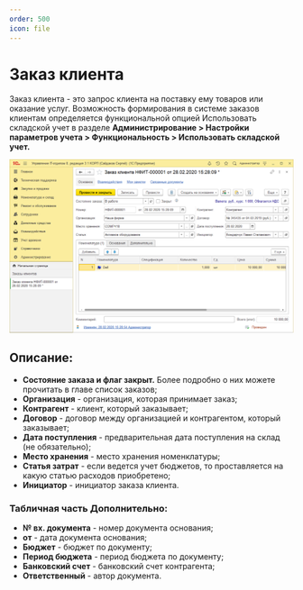 ```yaml
---
order: 500
icon: file
---
```


# Заказ клиента

Заказ клиента - это запрос клиента на поставку ему товаров или оказание услуг. Возможность формирования в системе заказов клиентам определяется функциональной опцией Использовать складской учет в разделе **Администрирование > Настройки параметров учета > Функциональность > Использовать складской учет.**

![01_ЗаказКлиентов](static/01_ЗаказКлиентов.png)

## Описание:

* **Состояние заказа и флаг закрыт.** Более подробно о них можете прочитать в главе список заказов;  
* **Организация** - организация, которая принимает заказ;  
* **Контрагент** - клиент, который заказывает;   
* **Договор** - договор между организацией и контрагентом, который заказывает;  
* **Дата поступления** - предварительная дата поступления на склад (не обязательно);  
* **Место хранения** - место хранения номенклатуры;  
* **Статья затрат** - если ведется учет бюджетов, то проставляется на какую статью расходов приобретено;  
* **Инициатор** - инициатор заказа клиента.  

### Табличная часть Дополнительно:

*  **№ вх. документа** - номер документа основания;   
*  **от** - дата документа основания;  
*  **Бюджет** - бюджет по документу;   
*  **Период бюджета** - период бюджета по документу;  
*  **Банковский счет** - банковский счет контрагента;  
*  **Ответственный** - автор документа.  
